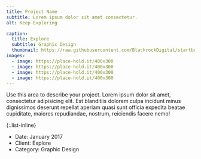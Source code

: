 ```yaml
---
title: Project Name
subtitle: Lorem ipsum dolor sit amet consectetur.
alt: Keep Exploring

caption:
  title: Explore
  subtitle: Graphic Design
  thumbnail: https://raw.githubusercontent.com/BlackrockDigital/startbootstrap-agency/master/src/assets/img/portfolio/02-thumbnail.jpg
images:
  - image: https://place-hold.it/400x300
  - image: https://place-hold.it/400x300
  - image: https://place-hold.it/400x300
  - image: https://place-hold.it/400x300
---
```

Use this area to describe your project. Lorem ipsum dolor sit amet, consectetur adipisicing elit. Est blanditiis dolorem culpa incidunt minus dignissimos deserunt repellat aperiam quasi sunt officia expedita beatae cupiditate, maiores repudiandae, nostrum, reiciendis facere nemo!

{:.list-inline}
- Date: January 2017
- Client: Explore
- Category: Graphic Design

